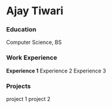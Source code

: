 # Ajay Tiwari

### Education
Computer Science, BS

### Work Experience
**Experience 1**
Experience 2
Experience 3

### Projects
project 1
project 2

